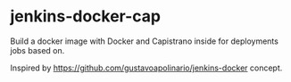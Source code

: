 # jenkins-docker-cap

Build a docker image with Docker and Capistrano inside for deployments jobs based on.


Inspired by https://github.com/gustavoapolinario/jenkins-docker concept.